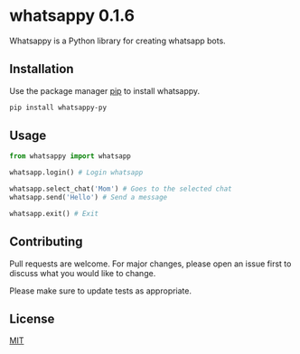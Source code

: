 # whatsappy 0.1.6

Whatsappy is a Python library for creating whatsapp bots.

## Installation

Use the package manager [pip](https://pip.pypa.io/en/stable/) to install whatsappy.

```bash
pip install whatsappy-py
```

## Usage

```python
from whatsappy import whatsapp

whatsapp.login() # Login whatsapp

whatsapp.select_chat('Mom') # Goes to the selected chat
whatsapp.send('Hello') # Send a message

whatsapp.exit() # Exit
```

## Contributing

Pull requests are welcome. For major changes, please open an issue first to discuss what you would like to change.

Please make sure to update tests as appropriate.

## License

[MIT](LICENSE)

